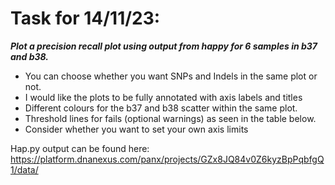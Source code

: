 # Task for 14/11/23:

***Plot a precision recall plot using output from happy for 6 samples in b37 and b38.***
- You can choose whether you want SNPs and Indels in the same plot or not.
- I would like the plots to be fully annotated with axis labels and titles
- Different colours for the b37 and b38 scatter within the same plot.
- Threshold lines for fails (optional warnings) as seen in the table below.
- Consider whether you want to set your own axis limits

Hap.py output can be found here:
https://platform.dnanexus.com/panx/projects/GZx8JQ84v0Z6kyzBpPqbfgQ1/data/

